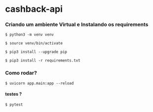 # cashback-api


### Criando um ambiente Virtual e Instalando os requirements

```
$ python3 -m venv venv

$ source venv/bin/activate

$ pip3 install --upgrade pip

$ pip3 install -r requirements.txt

```

### Como rodar?

```
$ uvicorn app.main:app --reload

```
#### testes ?

```
$ pytest

```